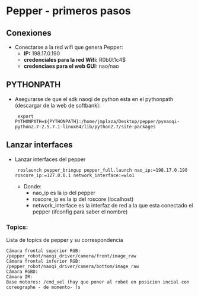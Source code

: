 # Pepper - primeros pasos

## Conexiones

* Conectarse a la red wifi que genera Pepper:
	* **IP:** 198.17.0.190
	* **credenciales para la red Wifi:** R0b0t1c4$
	* **credenciaes para el web GUI:** nao/nao

## PYTHONPATH
* Asegurarse de que el sdk naoqi de python esta en el pythonpath (descargar de la web de softbank):

   ``` export PYTHONPATH=${PYTHONPATH}:/home/jmplaza/Desktop/pepper/pynaoqi-python2.7-2.5.7.1-linux64/lib/python2.7/site-packages```

## Lanzar interfaces

* Lanzar interfaces del pepper

   ``` roslaunch pepper_bringup pepper_full.launch nao_ip:=198.17.0.190 roscore_ip:=127.0.0.1 network_interface:=wlo1```

    * Donde:
		* nao_ip es la ip del pepper
		* roscore_ip es la ip del roscore (localhost)
		* network_interface es la interfaz de red a la que esta conectado el pepper (ifconfig para saber el nombre)



### Topics:

Lista de topics de pepper y su correspondencia

    Cámara frontal superior RGB: /pepper_robot/naoqi_driver/camera/front/image_raw
    Cámara frontal inferior RGB: /pepper_robot/naoqi_driver/camera/bottom/image_raw
    Cámara RGBD: 
    Cámara IR:
    Base motores: /cmd_vel (hay que poner al robot en posicion incial con coreographe - de momento- )s

